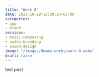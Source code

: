 ```yaml
---
title: "Work 8"
date: 2023-10-29T18:30:24+02:00
categories: 
- app
- brand
services: 
- music-composing
- audio-branding
- sound-design
image: "/images/dummy-works/work-8.webp"
draft: false
---
```


test post
